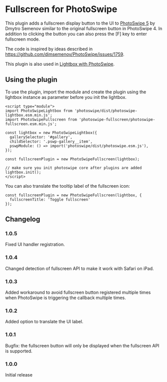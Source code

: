 # Fullscreen for PhotoSwipe

This plugin adds a fullscreen display button to the UI to [PhotoSwipe 5](https://github.com/dimsemenov/PhotoSwipe) by Dmytro Semenov similar to the original fullscreen button in PhotoSwipe 4. In addition to clicking the button you can also press the [F] key to enter fullscreen mode.

The code is inspired by ideas described in https://github.com/dimsemenov/PhotoSwipe/issues/1759.

This plugin is also used in [Lightbox with PhotoSwipe](https://wordpress.org/plugins/lightbox-photoswipe/).

## Using the plugin

To use the plugin, import the module and create the plugin using the lightbox instance as parameter before you init the lightbox.

```
<script type="module">
import PhotoSwipeLightbox from 'photoswipe/dist/photoswipe-lightbox.esm.min.js';
import PhotoSwipeFullscreen from 'photoswipe-fullscreen/photoswipe-fullscreen.esm.min.js';

const lightbox = new PhotoSwipeLightbox({
  gallerySelector: '#gallery',
  childSelector: '.pswp-gallery__item',
  pswpModule: () => import('photoswipe/dist/photoswipe.esm.js'),
});

const fullscreenPlugin = new PhotoSwipeFullscreen(lightbox);

// make sure you init photoswipe core after plugins are added
lightbox.init();
</script>
```

You can also translate the tooltip label of the fullscreen icon:

```
const fullscreenPlugin = new PhotoSwipeFullscreen(lightbox, {
  fullscreenTitle: 'Toggle fullscreen'
});
```

## Changelog

### 1.0.5

Fixed UI handler registration.

### 1.0.4

Changed detection of fullscreen API to make it work with Safari on iPad.

### 1.0.3

Added workaround to avoid fullscreen button registered multiple times when PhotoSwipe is triggering the callback multiple times.

### 1.0.2

Added option to translate the UI label.

### 1.0.1

Bugfix: the fullscreen button will only be displayed when the fullscreen API is supported.

### 1.0.0

Initial release
